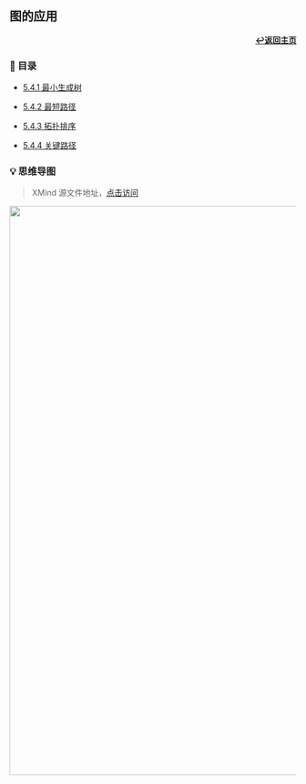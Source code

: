 ## 图的应用

<div align="right">
    <a href="/README.md"><b>↩返回主页</b></a>
</div>

### 📝 目录

+ [5.4.1 最小生成树](5.4.1%20最小生成树.md)

+ [5.4.2 最短路径](5.4.2%20最短路径.md)

+ [5.4.3 拓扑排序](5.4.3%20拓扑排序.md)

+ [5.4.4 关键路径](5.4.4%20关键路径.md)

### 💡 思维导图

> XMind 源文件地址，[点击访问](/files/5/5.4.xmind)

<div align="center">
    <img src="/pics/5/5.4.png" width=1000>
</div>